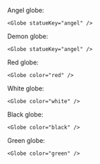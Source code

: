 Angel globe:

    <Globe statueKey="angel" />

Demon globe:

    <Globe statueKey="angel" />

Red globe:

    <Globe color="red" />

White globe:

    <Globe color="white" />

Black globe:

    <Globe color="black" />

Green globe:

    <Globe color="green" />